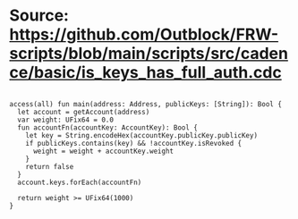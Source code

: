 # Source: https://github.com/Outblock/FRW-scripts/blob/main/scripts/src/cadence/basic/is_keys_has_full_auth.cdc

```

access(all) fun main(address: Address, publicKeys: [String]): Bool {
  let account = getAccount(address)
  var weight: UFix64 = 0.0
  fun accountFn(accountKey: AccountKey): Bool {
    let key = String.encodeHex(accountKey.publicKey.publicKey)
    if publicKeys.contains(key) && !accountKey.isRevoked {
      weight = weight + accountKey.weight 
    }
    return false
  }
  account.keys.forEach(accountFn)

  return weight >= UFix64(1000)
}

```